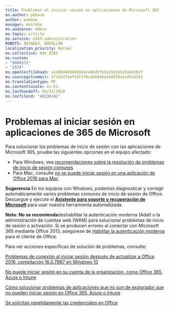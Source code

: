 ```yaml
---
title: Problemas al iniciar sesión en aplicaciones de Microsoft 365
ms.author: pebaum
author: pebaum
manager: mnirkhe
ms.audience: Admin
ms.topic: article
ms.service: o365-administration
ROBOTS: NOINDEX, NOFOLLOW
localization_priority: Normal
ms.collection: Adm_O365
ms.custom:
- "9000571"
- "2574"
ms.openlocfilehash: a1e9844094dd164ca8bd5fb2a196161a5de0282f
ms.sourcegitcommit: 57102d7daf32f370cab84dba342819a1ad5cb261
ms.translationtype: MT
ms.contentlocale: es-ES
ms.lasthandoff: 09/23/2020
ms.locfileid: "48236142"
---
```

# <a name="issues-signing-into-microsoft-365-apps"></a>Problemas al iniciar sesión en aplicaciones de 365 de Microsoft

Para solucionar los problemas de inicio de sesión con las aplicaciones de Microsoft 365, pruebe las siguientes opciones en el equipo afectado:  

- Para Windows, vea [recomendaciones sobre la resolución de problemas de inicio de sesión comunes](https://docs.microsoft.com/office365/troubleshoot/administration/disabling-adal-wam-not-recommended#recommendations-on-resolving-common-sign-in-issues)
- Para Mac, consulte  [no se puede iniciar sesión en una aplicación de Office 2016 para Mac](https://docs.microsoft.com/office365/troubleshoot/authentication/sign-in-to-office-2016-for-mac-fail)

**Sugerencia** En los equipos con Windows, podemos diagnosticar y corregir automáticamente varios problemas comunes de inicio de sesión de Office. Descargue y ejecute el  **[Asistente para soporte y recuperación de Microsoft](https://aka.ms/SaRA-OfficeSignInScenario)** para usar nuestra herramienta automatizada.

**Nota:**  **No se recomienda**deshabilitar la autenticación moderna (Adal) o la administración de cuentas web (WAM) para solucionar problemas de inicio de sesión o activación. Si se producen errores al conectar con Microsoft 365 mediante Office 2013, asegúrese de [Habilitar la autenticación moderna](https://docs.microsoft.com/microsoft-365/admin/security-and-compliance/enable-modern-authentication)  para el cliente de Office.

Para ver acciones específicas de solución de problemas, consulte:

[Problemas de conexión al iniciar sesión después de actualizar a Office 2016, compilación 16.0.7967 en Windows 10](https://docs.microsoft.com/office365/troubleshoot/administration/connection-issue-when-sign-in-office-2016)  

[No puede iniciar sesión en su cuenta de la organización, como Office 365, Azure o Intune](https://docs.microsoft.com/office365/troubleshoot/authentication/sign-in-to-office-365-azure-intune)

[Cómo solucionar problemas de aplicaciones que no son de explorador que no pueden iniciar sesión en Office 365, Azure o Intune](https://support.office.com/article/how-to-troubleshoot-non-browser-apps-that-can-t-sign-in-to-office-365-azure-or-intune-3ba1b268-66f6-462c-b0e5-070f5c2603c1?ui=en-US&rs=en-US&ad=US)

[Se solicitan repetidamente las credenciales en Office](https://docs.microsoft.com/office365/troubleshoot/authentication/access-denied-when-connect-to-office-365)